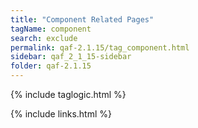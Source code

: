 ```yaml
---
title: "Component Related Pages"
tagName: component
search: exclude
permalink: qaf-2.1.15/tag_component.html
sidebar: qaf_2_1_15-sidebar
folder: qaf-2.1.15
---
```

{% include taglogic.html %}

{% include links.html %}
